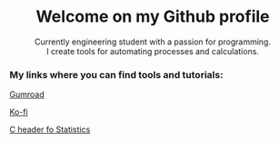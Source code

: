 <h1 align='center'> Welcome on my Github profile</h1>
<p align="center">
  Currently engineering student with a passion for programming.<br>
  I create tools for automating processes and calculations.
</p>

### My links where you can find tools and tutorials:

[Gumroad](http://devspective.gumroad.com)

[Ko-fi](http://ko-fi.com/luca0001)

[C header fo Statistics](http://devspective.gumroad.com/l/gqwqe)


<!--
**luca01github/luca01github** is a ✨ _special_ ✨ repository because its `README.md` (this file) appears on your GitHub profile.



